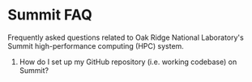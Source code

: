 # Summit FAQ
Frequently asked questions related to Oak Ridge National Laboratory's Summit high-performance computing (HPC) system.

1. How do I set up my GitHub repository (i.e. working codebase) on Summit?
